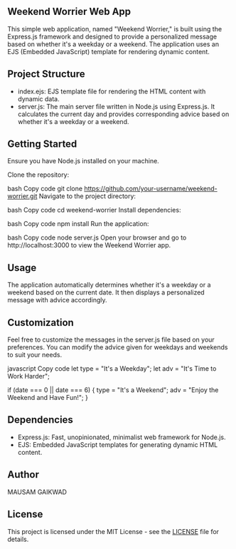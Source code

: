 ## Weekend Worrier Web App
This simple web application, named "Weekend Worrier," is built using the Express.js framework and designed to provide a personalized message based on whether it's a weekday or a weekend. The application uses an EJS (Embedded JavaScript) template for rendering dynamic content.

## Project Structure
* index.ejs: EJS template file for rendering the HTML content with dynamic data.
* server.js: The main server file written in Node.js using Express.js. It calculates the current day and provides corresponding advice based on whether it's a weekday or a weekend.

## Getting Started
Ensure you have Node.js installed on your machine.

Clone the repository:

bash
Copy code
git clone https://github.com/your-username/weekend-worrier.git
Navigate to the project directory:

bash
Copy code
cd weekend-worrier
Install dependencies:

bash
Copy code
npm install
Run the application:

bash
Copy code
node server.js
Open your browser and go to http://localhost:3000 to view the Weekend Worrier app.

## Usage
The application automatically determines whether it's a weekday or a weekend based on the current date. It then displays a personalized message with advice accordingly.

## Customization
Feel free to customize the messages in the server.js file based on your preferences. You can modify the advice given for weekdays and weekends to suit your needs.

javascript
Copy code
let type = "It's a Weekday";
let adv = "It's Time to Work Harder";

if (date === 0 || date === 6) {
    type = "It's a Weekend";
    adv = "Enjoy the Weekend and Have Fun!";
}

## Dependencies
* Express.js: Fast, unopinionated, minimalist web framework for Node.js.
* EJS: Embedded JavaScript templates for generating dynamic HTML content.

## Author
MAUSAM GAIKWAD

## License
This project is licensed under the MIT License - see the [LICENSE](LICENSE) file for details.
